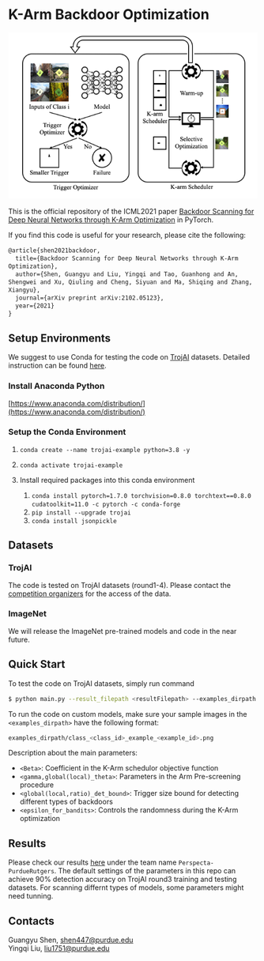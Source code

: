 # K-Arm Backdoor Optimization


<img src="K_Arm_Arch.png" width="600px"/>



This is the official repository of the ICML2021 paper [Backdoor Scanning for Deep Neural Networks through K-Arm Optimization](https://arxiv.org/abs/2102.05123) in PyTorch.

If you find this code is useful for your research, please cite the following:

```
@article{shen2021backdoor,
  title={Backdoor Scanning for Deep Neural Networks through K-Arm Optimization},
  author={Shen, Guangyu and Liu, Yingqi and Tao, Guanhong and An, Shengwei and Xu, Qiuling and Cheng, Siyuan and Ma, Shiqing and Zhang, Xiangyu},
  journal={arXiv preprint arXiv:2102.05123},
  year={2021}
}
```

## Setup Environments
We suggest to use Conda for testing the code on [TrojAI](https://pages.nist.gov/trojai/) datasets. Detailed instruction can be found [here](https://github.com/usnistgov/trojai-example).

### Install Anaconda Python 

[https://www.anaconda.com/distribution/](https://www.anaconda.com/distribution/)

### Setup the Conda Environment

1. `conda create --name trojai-example python=3.8 -y`
2. `conda activate trojai-example`
3. Install required packages into this conda environment

    1. `conda install pytorch=1.7.0 torchvision=0.8.0 torchtext==0.8.0 cudatoolkit=11.0 -c pytorch -c conda-forge` 
    2. `pip install --upgrade trojai`
    3. `conda install jsonpickle`

## Datasets
### TrojAI 
The code is tested on TrojAI datasets (round1-4). Please contact the [competition organizers](https://pages.nist.gov/trojai/docs/index.html) for the access of the data.
### ImageNet
We will release the ImageNet pre-trained models and code in the near future.

## Quick Start

To test the code on TrojAI datasets, simply run command

```bash
$ python main.py --result_filepath <resultFilepath> --examples_dirpath <dataDirpath> --model_filepath <modelFilepath>
```
To run the code on custom models, make sure your sample images in the `<examples_dirpath>` have the following format:
```bash
examples_dirpath/class_<class_id>_example_<example_id>.png
```


Description about the main parameters:
- `<Beta>`: Coefficient in the K-Arm schedulor objective function
- `<gamma,global(local)_theta>`: Parameters in the Arm Pre-screening procedure  
- `<global(local,ratio)_det_bound>`: Trigger size bound for detecting different types of backdoors
- `<epsilon_for_bandits>`: Controls the randomness during the K-Arm optimization


## Results
Please check our results [here](https://pages.nist.gov/trojai/docs/results.html#previous-leaderboards) under the team name `Perspecta-PurdueRutgers`. The default settings of the parameters in this repo can achieve 90% detection accuracy on TrojAI round3 training and testing datasets. For scanning differnt types of models, some parameters might need tunning.


## Contacts 

Guangyu Shen, [shen447@purdue.edu](shen447@purdue.edu)  
Yingqi Liu, [liu1751@purdue.edu](liu1751@purdue.edu)

